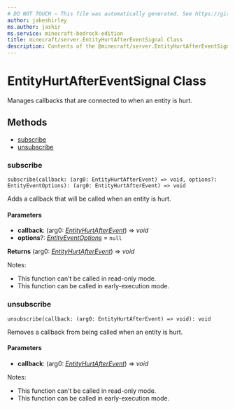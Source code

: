 ```yaml
---
# DO NOT TOUCH — This file was automatically generated. See https://github.com/mojang/minecraftapidocsgenerator to modify descriptions, examples, etc.
author: jakeshirley
ms.author: jashir
ms.service: minecraft-bedrock-edition
title: minecraft/server.EntityHurtAfterEventSignal Class
description: Contents of the @minecraft/server.EntityHurtAfterEventSignal class.
---
```

# EntityHurtAfterEventSignal Class

Manages callbacks that are connected to when an entity is hurt.

## Methods
- [subscribe](#subscribe)
- [unsubscribe](#unsubscribe)

### **subscribe**
`
subscribe(callback: (arg0: EntityHurtAfterEvent) => void, options?: EntityEventOptions): (arg0: EntityHurtAfterEvent) => void
`

Adds a callback that will be called when an entity is hurt.

#### **Parameters**
- **callback**: (arg0: [*EntityHurtAfterEvent*](EntityHurtAfterEvent.md)) => *void*
- **options**?: [*EntityEventOptions*](EntityEventOptions.md) = `null`

**Returns** (arg0: [*EntityHurtAfterEvent*](EntityHurtAfterEvent.md)) => *void*
  
Notes:
- This function can't be called in read-only mode.
- This function can be called in early-execution mode.

### **unsubscribe**
`
unsubscribe(callback: (arg0: EntityHurtAfterEvent) => void): void
`

Removes a callback from being called when an entity is hurt.

#### **Parameters**
- **callback**: (arg0: [*EntityHurtAfterEvent*](EntityHurtAfterEvent.md)) => *void*
  
Notes:
- This function can't be called in read-only mode.
- This function can be called in early-execution mode.
